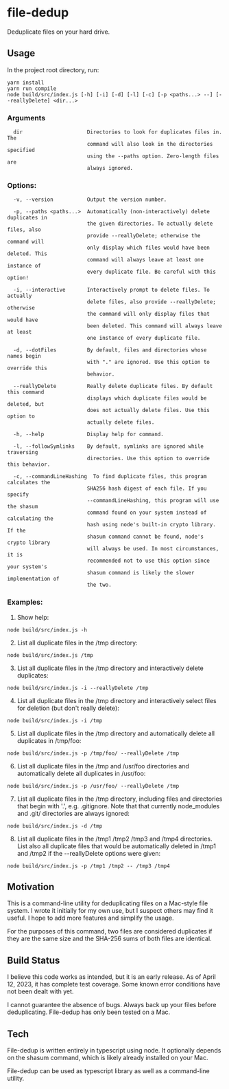 # file-dedup
Deduplicate files on your hard drive.

## Usage
In the project root directory, run:

```
yarn install
yarn run compile
node build/src/index.js [-h] [-i] [-d] [-l] [-c] [-p <paths...> --] [--reallyDelete] <dir...>
```

### Arguments
```
  dir                     Directories to look for duplicates files in. The
                          command will also look in the directories specified
                          using the --paths option. Zero-length files are
                          always ignored.
```

### Options:
```
  -v, --version           Output the version number.

  -p, --paths <paths...>  Automatically (non-interactively) delete duplicates in
                          the given directories. To actually delete files, also
                          provide --reallyDelete; otherwise the command will
                          only display which files would have been deleted. This
                          command will always leave at least one instance of
                          every duplicate file. Be careful with this option!

  -i, --interactive       Interactively prompt to delete files. To actually
                          delete files, also provide --reallyDelete; otherwise
                          the command will only display files that would have
                          been deleted. This command will always leave at least
                          one instance of every duplicate file.

  -d, --dotFiles          By default, files and directories whose names begin
                          with "." are ignored. Use this option to override this
                          behavior.

  --reallyDelete          Really delete duplicate files. By default this command
                          displays which duplicate files would be deleted, but
                          does not actually delete files. Use this option to
                          actually delete files.

  -h, --help              Display help for command.

  -l, --followSymlinks    By default, symlinks are ignored while traversing
                          directories. Use this option to override this behavior.

  -c, --commandLineHashing  To find duplicate files, this program calculates the
                          SHA256 hash digest of each file. If you specify
                          --commandLineHashing, this program will use the shasum
                          command found on your system instead of calculating the
                          hash using node's built-in crypto library. If the
                          shasum command cannot be found, node's crypto library
                          will always be used. In most circumstances, it is
                          recommended not to use this option since your system's
                          shasum command is likely the slower implementation of
                          the two.
```

### Examples:

1. Show help:

```
node build/src/index.js -h
```

2. List all duplicate files in the /tmp directory:

```
node build/src/index.js /tmp
```

3. List all duplicate files in the /tmp directory and interactively delete
duplicates:

```
node build/src/index.js -i --reallyDelete /tmp
```

4. List all duplicate files in the /tmp directory and interactively select files
for deletion (but don't really delete):

```
node build/src/index.js -i /tmp
```

5. List all duplicate files in the /tmp directory and automatically delete
all duplicates in /tmp/foo:
```
node build/src/index.js -p /tmp/foo/ --reallyDelete /tmp
```

6. List all duplicate files in the /tmp and /usr/foo directories and automatically
delete all duplicates in /usr/foo:
```
node build/src/index.js -p /usr/foo/ --reallyDelete /tmp
```

7. List all duplicate files in the /tmp directory, including files and directories
that begin with '.', e.g. .gitignore. Note that that currently node_modules and
.git/ directories are always ignored:
```
node build/src/index.js -d /tmp
```

8. List all duplicate files in the /tmp1 /tmp2 /tmp3 and /tmp4 directories. List
also all duplicate files that would be automatically deleted in /tmp1 and /tmp2
if the --reallyDelete options were given:
```
node build/src/index.js -p /tmp1 /tmp2 -- /tmp3 /tmp4
```


## Motivation

This is a command-line utility for deduplicating files on a Mac-style
file system. I wrote it initially for my own use, but I suspect others may find
it useful. I hope to add more features and simplify the usage.

For the purposes of this command, two files are considered duplicates if they
are the same size and the SHA-256 sums of both files are identical.

## Build Status

I believe this code works as intended, but it is an early release. As of April
12, 2023, it has complete test coverage. Some known error conditions have not
been dealt with yet.

I cannot guarantee the absence of bugs. Always back up your files before
deduplicating. File-dedup has only been tested on a Mac.

## Tech

File-dedup is written entirely in typescript using node. It optionally depends
on the shasum command, which is likely already installed on your Mac.

File-dedup can be used as typescript library as well as a command-line utility.


